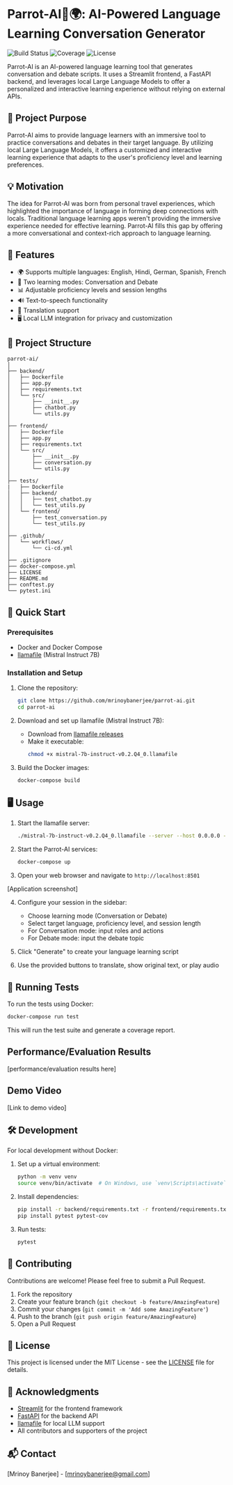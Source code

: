 # Parrot-AI🦜🌍: AI-Powered Language Learning Conversation Generator

![Build Status](https://github.com/mrinoybanerjee/parrot-ai/actions/workflows/ci-cd.yml/badge.svg)
![Coverage](https://img.shields.io/badge/coverage-85%25-brightgreen)
![License](https://img.shields.io/badge/license-MIT-blue)

Parrot-AI is an AI-powered language learning tool that generates conversation and debate scripts. It uses a Streamlit frontend, a FastAPI backend, and leverages local Large Language Models to offer a personalized and interactive learning experience without relying on external APIs.

## 🎯 Project Purpose

Parrot-AI aims to provide language learners with an immersive tool to practice conversations and debates in their target language. By utilizing local Large Language Models, it offers a customized and interactive learning experience that adapts to the user's proficiency level and learning preferences.

## 💡 Motivation

The idea for Parrot-AI was born from personal travel experiences, which highlighted the importance of language in forming deep connections with locals. Traditional language learning apps weren't providing the immersive experience needed for effective learning. Parrot-AI fills this gap by offering a more conversational and context-rich approach to language learning.

## 🌟 Features

- 🌍 Supports multiple languages: English, Hindi, German, Spanish, French
- 💬 Two learning modes: Conversation and Debate
- 📊 Adjustable proficiency levels and session lengths
- 🔊 Text-to-speech functionality
- 🔄 Translation support
- 🖥️ Local LLM integration for privacy and customization

## 🌴 Project Structure

```
parrot-ai/
│
├── backend/
│   ├── Dockerfile
│   ├── app.py
│   ├── requirements.txt
│   └── src/
│       ├── __init__.py
│       ├── chatbot.py
│       └── utils.py
│
├── frontend/
│   ├── Dockerfile
│   ├── app.py
│   ├── requirements.txt
│   └── src/
│       ├── __init__.py
│       ├── conversation.py
│       └── utils.py
│
├── tests/
|   ├── Dockerfile
│   ├── backend/
│   │   ├── test_chatbot.py
│   │   └── test_utils.py
│   └── frontend/
│       ├── test_conversation.py
│       └── test_utils.py
│
├── .github/
│   └── workflows/
│       └── ci-cd.yml
│
├── .gitignore
├── docker-compose.yml
├── LICENSE
├── README.md
├── conftest.py
└── pytest.ini
```

## 🚀 Quick Start

### Prerequisites

- Docker and Docker Compose
- [llamafile](https://github.com/Mozilla-Ocho/llamafile) (Mistral Instruct 7B)

### Installation and Setup

1. Clone the repository:
   ```bash
   git clone https://github.com/mrinoybanerjee/parrot-ai.git
   cd parrot-ai
   ```

2. Download and set up llamafile (Mistral Instruct 7B):
   - Download from [llamafile releases](https://github.com/Mozilla-Ocho/llamafile/releases)
   - Make it executable:
     ```bash
     chmod +x mistral-7b-instruct-v0.2.Q4_0.llamafile
     ```

3. Build the Docker images:
   ```bash
   docker-compose build
   ```

## 🖥️ Usage

1. Start the llamafile server:

   ```bash
   ./mistral-7b-instruct-v0.2.Q4_0.llamafile --server --host 0.0.0.0 --port 8080
   ```

2. Start the Parrot-AI services:

   ```bash
   docker-compose up
   ```

3. Open your web browser and navigate to `http://localhost:8501`

[Application screenshot]

4. Configure your session in the sidebar:
   - Choose learning mode (Conversation or Debate)
   - Select target language, proficiency level, and session length
   - For Conversation mode: input roles and actions
   - For Debate mode: input the debate topic

5. Click "Generate" to create your language learning script

6. Use the provided buttons to translate, show original text, or play audio

## 🧪 Running Tests

To run the tests using Docker:

```bash
docker-compose run test
```

This will run the test suite and generate a coverage report.

## Performance/Evaluation Results

[performance/evaluation results here]

## Demo Video

[Link to demo video]

## 🛠️ Development

For local development without Docker:

1. Set up a virtual environment:
   ```bash
   python -m venv venv
   source venv/bin/activate  # On Windows, use `venv\Scripts\activate`
   ```

2. Install dependencies:
   ```bash
   pip install -r backend/requirements.txt -r frontend/requirements.txt
   pip install pytest pytest-cov
   ```

3. Run tests:
   ```bash
   pytest
   ```

## 🤝 Contributing

Contributions are welcome! Please feel free to submit a Pull Request.

1. Fork the repository
2. Create your feature branch (`git checkout -b feature/AmazingFeature`)
3. Commit your changes (`git commit -m 'Add some AmazingFeature'`)
4. Push to the branch (`git push origin feature/AmazingFeature`)
5. Open a Pull Request

## 📜 License

This project is licensed under the MIT License - see the [LICENSE](LICENSE) file for details.

## 🙏 Acknowledgments

- [Streamlit](https://streamlit.io/) for the frontend framework
- [FastAPI](https://fastapi.tiangolo.com/) for the backend API
- [llamafile](https://github.com/Mozilla-Ocho/llamafile) for local LLM support
- All contributors and supporters of the project

## 📬 Contact

[Mrinoy Banerjee] - [mrinoybanerjee@gmail.com]
